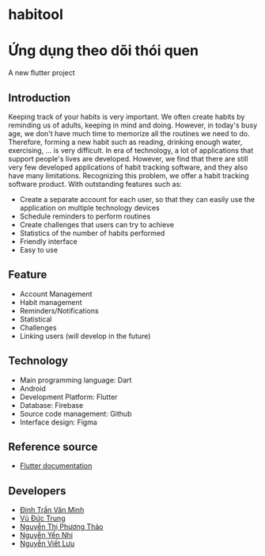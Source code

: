 # habitool
# Ứng dụng theo dõi thói quen

A new flutter project

## Introduction
Keeping track of your habits is very important. We often create habits by reminding us of adults, keeping in mind and doing. However, in today's busy age, we don't have much time to memorize all the routines we need to do. Therefore, forming a new habit such as reading, drinking enough water, exercising, ... is very difficult.
In era of technology, a lot of applications that support people's lives are developed. However, we find that there are still very few developed applications of habit tracking software, and they also have many limitations.
Recognizing this problem, we offer a habit tracking software product. With outstanding features such as:
- Create a separate account for each user, so that they can easily use the application on multiple technology devices
- Schedule reminders to perform routines
- Create challenges that users can try to achieve
- Statistics of the number of habits performed
- Friendly interface
- Easy to use

## Feature
- Account Management
- Habit management
- Reminders/Notifications
- Statistical
- Challenges
- Linking users (will develop in the future)

## Technology
- Main programming language: Dart
- Android
- Development Platform: Flutter
- Database: Firebase
- Source code management: Github
- Interface design: Figma

## Reference source
- [Flutter documentation](https://flutter.dev/docs)
## Developers
- [Đinh Trần Văn Minh](https://www.facebook.com/minhdinh.7601)
- [Vũ Đức Trung](https://www.facebook.com/ductrungg01/)
- [Nguyễn Thị Phương Thảo](https://www.facebook.com/ntpthaodh)
- [Nguyễn Yến Nhi](https://www.facebook.com/daicaomga)
- [Nguyễn Viết Lưu](https://www.facebook.com/vietluu.nguyen.31)
